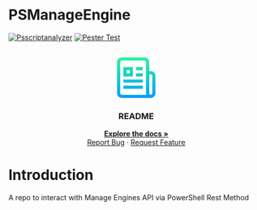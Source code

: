 # PSManageEngine

<a name="readme-top"></a>

<!-- PROJECT SHIELDS -->
[![Psscriptanalyzer][Psscriptanalyzer-badge]][Psscriptanalyzer-url]
[![Pester Test][Pester-Test-badge]][Pester-Test-url]


<!-- PROJECT LOGO -->
<br />
<div align="center">
    <img src="images/logo.png" alt="Logo" width="80" height="80">
  </a>

  <h3 align="center">README</h3>

  <p align="center">
    <a href="https://github.com/JSChronicles/PSManageEngine"><strong>Explore the docs »</strong></a>
    <br />
    <a href="https://github.com/JSChronicles/PSManageEngine/issues">Report Bug</a>
    ·
    <a href="https://github.com/JSChronicles/PSManageEngine/issues">Request Feature</a>
  </p>
</div>

# Introduction
A repo to interact with Manage Engines API via PowerShell Rest Method

<!-- MARKDOWN LINKS & IMAGES -->
[Psscriptanalyzer-badge]:https://github.com/JSChronicles/PSManageEngine/actions/workflows/psscriptanalyzer.yaml/badge.svg?branch=main
[Psscriptanalyzer-url]:https://github.com/JSChronicles/PSManageEngine/actions/workflows/psscriptanalyzer.yaml
[Pester-Test-badge]:https://github.com/JSChronicles/PSManageEngine/actions/workflows/Pester.yaml/badge.svg?branch=main
[Pester-Test-url]:https://github.com/JSChronicles/PSManageEngine/actions/workflows/Pester.yaml
